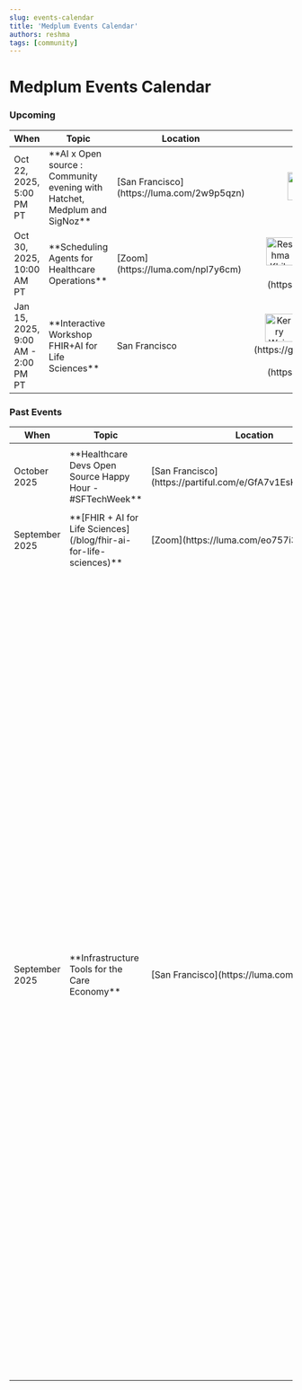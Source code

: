 ```yaml
---
slug: events-calendar
title: 'Medplum Events Calendar'
authors: reshma
tags: [community]
---
```


# Medplum Events Calendar

### Upcoming

<table>
  <thead>
    <tr>
      <th>When</th>
      <th>Topic</th>
      <th>Location</th>
      <th>Featuring</th>
    </tr>
  </thead>
  <tbody>
    <tr>
      <td style={{ whiteSpace: 'nowrap' }}>Oct 22, 2025, 5:00 PM PT</td>
      <td>**AI x Open source : Community evening with Hatchet, Medplum and SigNoz**</td>
      <td>[San Francisco](https://luma.com/2w9p5qzn)</td>
      <td align="center">
        <img src="https://github.com/medplum.png" alt="Medplum" width="50" height="50" style={{borderRadius: '50%'}} />
        <img src="https://github.com/SigNoz.png" alt="SigNoz" width="50" height="50" style={{borderRadius: '50%'}} />
         <img src="https://github.com/hatchet-dev.png" alt="Hatchet" width="50" height="50" style={{borderRadius: '50%'}} />
      </td>
    </tr>
    <tr>
      <td style={{ whiteSpace: 'nowrap' }}>Oct 30, 2025, 10:00 AM PT</td>
      <td>**Scheduling Agents for Healthcare Operations**</td>
      <td>[Zoom](https://luma.com/npl7y6cm)</td>
      <td align="center">
        <img src="https://github.com/reshmakh.png" alt="Reshma Khilnani" width="50" height="50" style={{borderRadius: '50%'}} />
        Cody Hall from Unity AI, [Reshma Khilnani](https://github.com/reshmakh)
      </td>
    </tr>
    <tr>
      <td style={{ whiteSpace: 'nowrap' }}>Jan 15, 2025, 9:00 AM - 2:00 PM PT</td>
      <td>**Interactive Workshop FHIR+AI for Life Sciences**</td>
      <td>San Francisco</td>
      <td align="center">
        <img src="https://github.com/kerbearasaurus.png" alt="Kerry Weinberg" width="50" height="50" style={{borderRadius: '50%'}} />
        <img src="https://github.com/reshmakh.png" alt="Reshma Khilnani" width="50" height="50" style={{borderRadius: '50%'}} />
        [Kerry Weinberg](https://github.com/kerbearasaurus), [Reshma Khilnani](https://github.com/reshmakh)
      </td>
    </tr>
  </tbody>
</table>

<!-- truncate -->

### Past Events

<table>
  <thead>
    <tr>
      <th>When</th>
      <th>Topic</th>
      <th>Location</th>
      <th>Featuring</th>
    </tr>
  </thead>
  <tbody>
    <tr>
      <td style={{ whiteSpace: 'nowrap' }}>October 2025</td>
      <td>**Healthcare Devs Open Source Happy Hour - #SFTechWeek**</td>
      <td>[San Francisco](https://partiful.com/e/GfA7v1EsKiRPtBJwbXbV)</td>
      <td align="center">
        <img src="https://github.com/medplum.png" alt="Medplum" width="50" height="50" style={{borderRadius: '50%'}} />
        <img src="https://github.com/awell-health.png" alt="Awell Health" width="50" height="50" style={{borderRadius: '50%'}} />
        [Medplum](https://github.com/medplum), [Awell](https://github.com/awell-health), [Villi Itchev](https://x.com/Villi)
      </td>
    </tr>
    <tr>
      <td style={{ whiteSpace: 'nowrap' }}>September 2025</td>
      <td>**[FHIR + AI for Life Sciences](/blog/fhir-ai-for-life-sciences)**</td>
      <td>[Zoom](https://luma.com/eo757i34)</td>
      <td align="center">
        <img src="https://github.com/reshmakh.png" alt="Reshma Khilnani" width="50" height="50" style={{borderRadius: '50%'}} />
        <img src="https://github.com/kerbearasaurus.png" alt="Kerry Weinberg" width="50" height="50" style={{borderRadius: '50%'}} />
        [Reshma Khilnani](https://github.com/reshmakh), [Kerry Weinberg](https://github.com/kerbearasaurus)
      </td>
    </tr>
    <tr>
      <td style={{ whiteSpace: 'nowrap' }}>September 2025</td>
      <td>**Infrastructure Tools for the Care Economy**</td>
      <td>[San Francisco](https://luma.com/wj6ik7nc)</td>
      <td align="center">
        <img src="https://github.com/reshmakh.png" alt="Reshma Khilnani" width="50" height="50" style={{borderRadius: '50%'}} />

        [Reshma Khilnani](https://github.com/reshmakh), Pivotal Ventures
      </td>
    </tr>
    <tr>
      <td style={{ whiteSpace: 'nowrap' }}>August 2025</td>
      <td>**[PlumCon 2025](/blog/plumcon-2025-materials)**</td>
      <td>[San Francisco](https://luma.com/larg66wc)</td>
      <td align="center">
        <img src="https://github.com/medplum.png" alt="Medplum Team" width="50" height="50" style={{borderRadius: '50%'}} />
        [Medplum Team](https://github.com/medplum)
      </td>
    </tr>
    <tr>
      <td style={{ whiteSpace: 'nowrap' }}>June 2025</td>
      <td>**San Francisco Health Tech Meetup**</td>
      <td>[San Francisco](https://luma.com/rtpbd80h)</td>
      <td align="center">
        <img src="https://github.com/medplum.png" alt="Medplum Team" width="50" height="50" style={{borderRadius: '50%'}} />
        <img src="https://github.com/healthtechnerds.png" alt="Health Tech Nerds" width="50" height="50" style={{borderRadius: '50%'}} />
        [Medplum Team](https://github.com/medplum), [Health Tech Nerds](https://github.com/healthtechnerds)
      </td>
    </tr>
    <tr>
      <td style={{ whiteSpace: 'nowrap' }}>July 2025</td>
      <td>**San Francisco Health Tech Meetup**</td>
      <td>[San Francisco](https://luma.com/kz1159r8)</td>
      <td align="center">
        <img src="https://github.com/medplum.png" alt="Medplum Team" width="50" height="50" style={{borderRadius: '50%'}} />
        <img src="https://github.com/healthtechnerds.png" alt="Health Tech Nerds" width="50" height="50" style={{borderRadius: '50%'}} />
        [Medplum Team](https://github.com/medplum), [Health Tech Nerds](https://github.com/healthtechnerds)
      </td>
    </tr>
    <tr>
      <td style={{ whiteSpace: 'nowrap' }}>January 2025</td>
      <td>**[Medplum & Flexpa: Devtools for research, commercialization and more in life sciences](/blog/life-sciences-devtools)**</td>
      <td>[San Francisco](https://luma.com/bonej6ih)</td>
      <td align="center">
        <img src="https://github.com/medplum.png" alt="Medplum Team" width="50" height="50" style={{borderRadius: '50%'}} />
        <img src="https://github.com/flexpa.png" alt="Flexpa" width="50" height="50" style={{borderRadius: '50%'}} />
        [Medplum Team](https://github.com/medplum), [Flexpa](https://github.com/flexpa)
      </td>
    </tr>
  </tbody>
</table>
